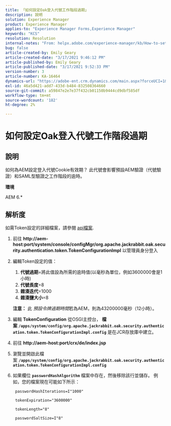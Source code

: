 ```yaml
---
title: 「如何設定Oak登入代號工作階段過期」
description: 說明
solution: Experience Manager
product: Experience Manager
applies-to: "Experience Manager Forms,Experience Manager"
keywords: "KCS"
resolution: Resolution
internal-notes: "From: helpx.adobe.com/experience-manager/kb/How-to-set-token-session-expiration-AEM.html"
bug: false
article-created-by: Emily Geary
article-created-date: "3/17/2021 9:46:12 PM"
article-published-by: Emily Geary
article-published-date: "3/17/2021 9:52:33 PM"
version-number: 3
article-number: KA-16464
dynamics-url: "https://adobe-ent.crm.dynamics.com/main.aspx?forceUCI=1&pagetype=entityrecord&etn=knowledgearticle&id=1f76a130-6a87-eb11-a812-000d3a593216"
exl-id: 46a5d421-add7-433d-b484-832508364660
source-git-commit: a59847e2e7e37f432cb01150b9444cd9dbf585df
workflow-type: tm+mt
source-wordcount: '182'
ht-degree: 2%

---
```


# 如何設定Oak登入代號工作階段過期

## 說明

如何為AEM設定登入代號Cookie有效期？ 此代號會影響預設AEM驗證（代號驗證）和SAML型驗證之工作階段的逾時。

<b>環境</b>

AEM 6.\*

## 解析度

如需Token設定的詳細檔案，請參閱 [api檔案](https://jackrabbit.apache.org/oak/docs/apidocs/org/apache/jackrabbit/oak/security/authentication/token/TokenConfigurationImpl.html).

1. 前往 <b>http://aem-host:port/system/console/configMgr/org.apache.jackrabbit.oak.security.authentication.token.TokenConfigurationImpl</b> 以管理員身分登入
1. 編輯Token設定的值：
   1. <b>代號過期</b>=將此值設為所需的逾時值(以毫秒為單位，例如3600000會是1小時)
   1. <b>代號長度</b>=8
   1. <b>雜湊迭代</b>=1000
   1. <b>雜湊鹽大小</b>=8

   <b>注意：</b> 此 *預設令牌過期時間*&#x200B;若為AEM，則為43200000毫秒（12小時）。

1. 編輯 <b>TokenConfiguration</b> 從OSGI主控台， <b>檔案 `/apps/system/config/org.apache.jackrabbit.oak.security.authentication.token.TokenConfigurationImpl.config`</b> 是在JCR存放庫中建立。
1. 前往 <b>http://aem-host:port/crx/de/index.jsp</b>
1. 瀏覽並開啟此檔案 <b>`/apps/system/config/org.apache.jackrabbit.oak.security.authentication.token.TokenConfigurationImpl.config`</b>
1. 如果欄位 <b>`passwordHashAlgorithm`</b> 檔案中存在，然後移除該行並儲存。 例如，您的檔案現在可能如下所示：

   ```
    passwordHashIterations=I"1000"
   
    tokenExpiration="3600000"
   
    tokenLength="8"
   
    passwordSaltSize=I"8"
   ```
